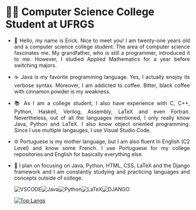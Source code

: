 # :man_student: Computer Science College Student at UFRGS

- <p align="justify"> 💬 Hello, my name is Erick. Nice to meet you! I am twenty-one years old and a computer science college student. The area of computer science fascinates me. My grandfather, who is still a programmer, introduced it to me. However, I studied Applied Mathematics for a year before switching majors. </p>
- <p align="justify"> ☕ Java is my favorite programming language. Yes, I actually enojoy its verbose syntax. Moreover, I am addicted to coffee. Bitter, black coffee with cinnamon powder is my weakness. </p>
- <p align="justify"> 📚 As I am a college student, I also have experience with C, C++, Python, Haskell, Verilog, Assembly, LaTeX and even Fortran. Nevertheless, out of all the languages mentioned, I only really know Java, Python and LaTeX. I also know object oriented programming. Since I use multiple langauges, I use Visual Studio Code. </p>
- <p align="justify"> 🌐 Portuguese is my mother language, but I am also fluent in English (C2 Level) and know some French. I use Portuguese for my college repositories and English for basically everything else. </p>
- <p align="justify"> 🌠 I plan on focusing on Java, Python, HTML, CSS, LaTeX and the Django framework and I am constantly studying and practicing languages and concepts outside of college. </p>

  ![VSCODE](https://img.shields.io/badge/VSCode-0078D4?style=for-the-badge&logo=visual%20studio%20code&logoColor=white)![Java](https://img.shields.io/badge/Java-ED8B00?style=for-the-badge&logo=java&logoColor=white)![Python](https://img.shields.io/badge/Python-14354C?style=for-the-badge&logo=python&logoColor=white)![LaTeX](https://img.shields.io/badge/latex-%23008080.svg?style=for-the-badge&logo=latex&logoColor=white)![DJANGO](https://img.shields.io/badge/Django-092E20?style=for-the-badge&logo=django&logoColor=green)

  [![Top Langs](https://github-readme-stats.vercel.app/api/top-langs/?username=Erick-0LK&theme=vision-friendly-dark)](https://github.com/anuraghazra/github-readme-stats)
